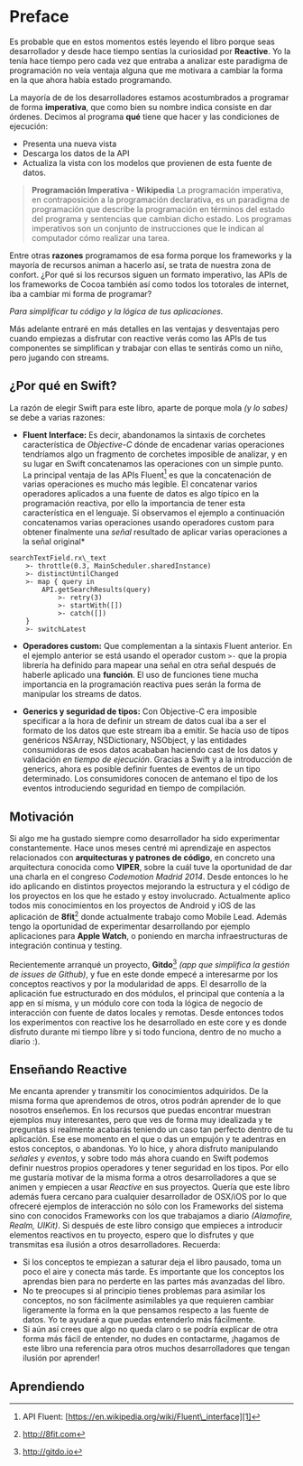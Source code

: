 # Preface
Es probable que en estos momentos estés leyendo el libro porque seas desarrollador y desde hace tiempo sentías la curiosidad por **Reactive**. Yo la tenía hace tiempo pero cada vez que entraba a analizar este paradigma de programación no veía ventaja alguna que me motivara a cambiar la forma en la que ahora había estado programando.

La mayoría de de los desarrolladores estamos acostumbrados a programar de forma **imperativa**, que como bien su nombre indica consiste en dar órdenes. Decimos al programa **qué** tiene que hacer y las condiciones de ejecución:

- Presenta una nueva vista
- Descarga los datos de la API
- Actualiza la vista con los modelos que provienen de esta fuente de datos.

> **Programación Imperativa - Wikipedia**
> La programación imperativa, en contraposición a la programación declarativa, es un paradigma de programación que describe la programación en términos del estado del programa y sentencias que cambian dicho estado. Los programas imperativos son un conjunto de instrucciones que le indican al computador cómo realizar una tarea.

Entre otras **razones** programamos de esa forma porque los frameworks y la mayoría de recursos animan a hacerlo así, se trata de nuestra zona de confort. ¿Por qué si los recursos siguen un formato imperativo, las APIs de los frameworks de Cocoa también así como todos los totorales de internet, iba a cambiar mi forma de programar? 

*Para simplificar tu código y la lógica de tus aplicaciones.*

Más adelante entraré en más detalles en las ventajas y desventajas pero cuando empiezas a disfrutar con reactive verás como las APIs de tus componentes se simplifican y trabajar con ellas te sentirás como un niño, pero jugando con streams.

## ¿Por qué en Swift?

La razón de elegir Swift para este libro, aparte de porque mola *(y lo sabes)* se debe a varias razones:
- **Fluent Interface:** Es decir, abandonamos la sintaxis de corchetes característica de *Objective-C* dónde de encadenar varias operaciones tendríamos algo un fragmento de corchetes imposible de analizar, y en su lugar en Swift concatenamos las operaciones con un simple punto. La principal ventaja de las APIs Fluent[^1] es que la concatenación de varias operaciones es mucho más legible. El concatenar varios operadores aplicados a una fuente de datos es algo típico en la programación reactiva, por ello la importancia de tener esta característica en el lenguaje. Si observamos el ejemplo  a continuación concatenamos varias operaciones usando operadores custom para obtener finalmente una *señal* resultado de aplicar varias operaciones a la señal original\*

~~~~~~
searchTextField.rx\_text
	>- throttle(0.3, MainScheduler.sharedInstance)
	>- distinctUntilChanged
	>- map { query in
	    API.getSearchResults(query)
	        >- retry(3)
	        >- startWith([])
	        >- catch([])
	}
	>- switchLatest
~~~~~~

- **Operadores custom:** Que complementan a la sintaxis Fluent anterior. En el ejemplo anterior se está usando el operador custom `>-` que la propia librería ha definido para mapear una señal en otra señal después de haberle aplicado una **función**. El uso de funciones tiene mucha importancia en la programación reactiva pues serán la forma de manipular los streams de datos.

- **Generics y seguridad de tipos:** Con Objective-C era imposible specificar a la hora de definir un stream de datos cual iba a ser el formato de los datos que este stream iba a emitir. Se hacía uso de tipos genéricos NSArray, NSDictionary, NSObject, y las entidades consumidoras de esos datos acababan haciendo cast de los datos y validación *en tiempo de ejecución*. Gracias a Swift y a la introducción de generics, ahora es posible definir fuentes de eventos de un tipo determinado. Los consumidores conocen de antemano el tipo de los eventos introduciendo seguridad en tiempo de compilación.

## Motivación
Si algo me ha gustado siempre como desarrollador ha sido experimentar constantemente. Hace unos meses centré mi aprendizaje en aspectos relacionados con **arquitecturas y patrones de código**, en concreto una arquitectura conocida como **VIPER**, sobre la cuál tuve la oportunidad de dar una charla en el congreso *Codemotion Madrid 2014*. Desde entonces lo he ido aplicando en distintos proyectos mejorando la estructura y el código de los proyectos en los que he estado y estoy involucrado. Actualmente aplico todos mis conocimientos en los proyectos de Android y iOS de las aplicación de **8fit**[^2] donde actualmente trabajo como Mobile Lead. Además tengo la oportunidad de experimentar desarrollando por ejemplo aplicaciones para **Apple Watch**, o poniendo en marcha infraestructuras de integración continua y testing.

Recientemente arranqué un proyecto, **Gitdo**[^3] *(app que simplifica la gestión de issues de Github)*, y fue en este donde empecé a interesarme por los conceptos reactivos y por la modularidad de apps. El desarrollo de la aplicación fue estructurado en dos módulos, el principal que contenía a la app en sí misma, y un módulo core con toda la lógica de negocio de interacción con fuente de datos locales y remotas. Desde entonces todos los experimentos con reactive los he desarrollado en este core y es donde disfruto durante mi tiempo libre y si todo funciona, dentro de no mucho a diario :).

## Enseñando Reactive

Me encanta aprender y transmitir los conocimientos adquiridos. De la misma forma que aprendemos de otros, otros podrán aprender de lo que nosotros enseñemos. En los recursos que puedas encontrar muestran ejemplos muy interesantes, pero que ves de forma muy idealizada y te preguntas si realmente acabarás teniendo un caso tan perfecto dentro de tu aplicación. Ese ese momento en el que o das un empujón y te adentras en estos conceptos, o abandonas. Yo lo hice, y ahora disfruto manipulando *señales* y *eventos*, y sobre todo más ahora cuando en Swift podemos definir nuestros propios operadores y tener seguridad en los tipos. Por ello me gustaría motivar de la misma forma a otros desarrolladores a que se animen y empiecen a usar *Reactive* en sus proyectos. 
Quería  que este libro además fuera cercano para cualquier desarrollador de OSX/iOS por lo que ofreceré ejemplos de interacción no sólo con los Frameworks del sistema sino con conocidos Frameworks con los que trabajamos a diario *(Alamofire, Realm, UIKit)*. Si después de este libro consigo que empieces a introducir elementos reactivos en tu proyecto, espero que lo disfrutes y que transmitas esa ilusión a otros desarrolladores. Recuerda:

- Si los conceptos te empiezan a saturar deja el libro pausado, toma un poco el aire y conecta más tarde. Es importante que los conceptos los aprendas bien para no perderte en las partes más avanzadas del libro.
- No te preocupes si al principio tienes problemas para asimilar los conceptos, no son fácilmente asimilables ya que requieren cambiar ligeramente la forma en la que pensamos respecto a las fuente de datos. Yo te ayudaré a que puedas entenderlo más fácilmente.
- Si aún así crees que algo no queda claro o se podría explicar de otra forma más fácil de entender, no dudes en contactarme, ¡hagamos de este libro una referencia para otros muchos desarrolladores que tengan ilusión por aprender!

## Aprendiendo

[^1]:	API Fluent: [https://en.wikipedia.org/wiki/Fluent\_interface][1]

[^2]:	http://8fit.com

[^3]:	http://gitdo.io

[1]:	https://en.wikipedia.org/wiki/Fluent_interface